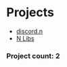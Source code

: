 # Projects
- [discord.n](https://github.com/nbuilding/discord.n)
- [N Libs](https://github.com/Ashvin-Ranjan/N-Libs)

### Project count: 2
